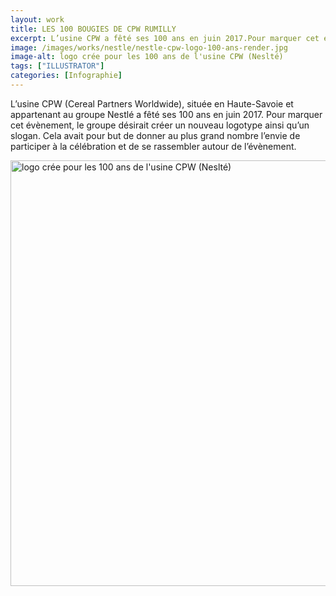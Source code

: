 ```yaml
---
layout: work
title: LES 100 BOUGIES DE CPW RUMILLY
excerpt: L’usine CPW a fêté ses 100 ans en juin 2017.Pour marquer cet évènement, le groupe désirait créer un nouveau logotypeainsi qu’un slogan.
image: /images/works/nestle/nestle-cpw-logo-100-ans-render.jpg
image-alt: logo crée pour les 100 ans de l'usine CPW (Neslté)
tags: ["ILLUSTRATOR"]
categories: [Infographie]
---
```


<p>L&rsquo;usine CPW (Cereal Partners Worldwide), situ&eacute;e en Haute-Savoie et appartenant au groupe Nestl&eacute; a f&ecirc;t&eacute; ses 100 ans en juin 2017. Pour marquer cet &eacute;v&egrave;nement, le groupe d&eacute;sirait cr&eacute;er un nouveau logotype ainsi qu&rsquo;un slogan. Cela avait pour but de donner au plus grand nombre l&rsquo;envie de participer &agrave; la c&eacute;l&eacute;bration et de se rassembler autour de l&rsquo;&eacute;v&egrave;nement.</p>
<p><img alt="logo crée pour les 100 ans de l'usine CPW (Neslté)" height="681" src="/images/works/nestle/nestle-cpw-logo-100-ans-render.jpg" /></p>